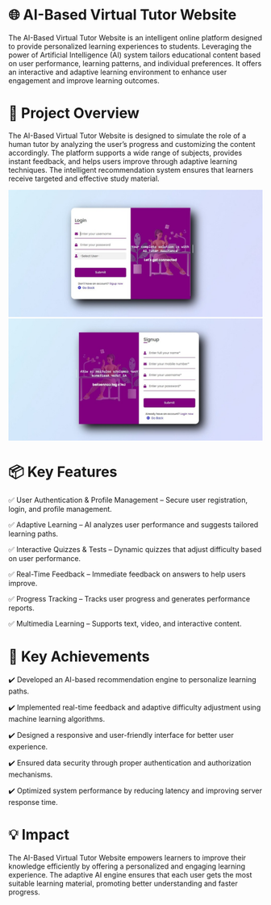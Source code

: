 # 🌐 AI-Based Virtual Tutor Website
The AI-Based Virtual Tutor Website is an intelligent online platform designed to provide personalized learning experiences to students. Leveraging the power of Artificial Intelligence (AI) system tailors educational content based on user performance, learning patterns, and individual preferences. It offers an interactive and adaptive learning environment to enhance user engagement and improve learning outcomes.

# 🚀 Project Overview
The AI-Based Virtual Tutor Website is designed to simulate the role of a human tutor by analyzing the user’s progress and customizing the content accordingly. The platform supports a wide range of subjects, provides instant feedback, and helps users improve through adaptive learning techniques. The intelligent recommendation system ensures that learners receive targeted and effective study material.

![Banking System](assests/AI-1.jpg)
![Banking System](assests/AI-2.jpg)

# 📦 Key Features
✅ User Authentication & Profile Management – Secure user registration, login, and profile management.

✅ Adaptive Learning – AI analyzes user performance and suggests tailored learning paths.

✅ Interactive Quizzes & Tests – Dynamic quizzes that adjust difficulty based on user performance.

✅ Real-Time Feedback – Immediate feedback on answers to help users improve.

✅ Progress Tracking – Tracks user progress and generates performance reports.

✅ Multimedia Learning – Supports text, video, and interactive content.

# 🎯 Key Achievements
✔️ Developed an AI-based recommendation engine to personalize learning paths. <br>

✔️ Implemented real-time feedback and adaptive difficulty adjustment using machine learning algorithms. <br>

✔️ Designed a responsive and user-friendly interface for better user experience. <br>
 
✔️ Ensured data security through proper authentication and authorization mechanisms. <br>

✔️ Optimized system performance by reducing latency and improving server response time. <br>

# 💡 Impact
The AI-Based Virtual Tutor Website empowers learners to improve their knowledge efficiently by offering a personalized and engaging learning experience. The adaptive AI engine ensures that each user gets the most suitable learning material, promoting better understanding and faster progress.
